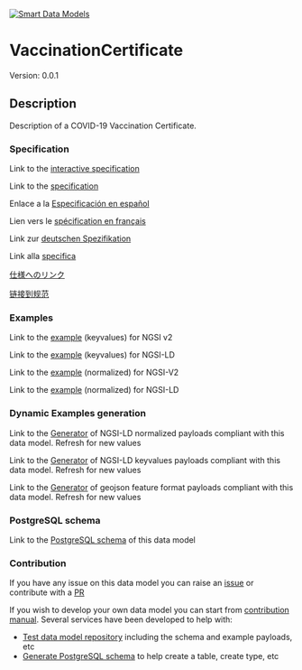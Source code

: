 [![Smart Data Models](https://smartdatamodels.org/wp-content/uploads/2022/01/SmartDataModels_logo.png "Logo")](https://smartdatamodels.org)
# VaccinationCertificate
Version: 0.0.1

## Description 

Description of a COVID-19 Vaccination Certificate.
### Specification

Link to the [interactive specification](https://swagger.lab.fiware.org/?url=https://smart-data-models.github.io/dataModel.COVID19/VaccinationCertificate/swagger.yaml)

Link to the [specification](https://github.com/smart-data-models/dataModel.COVID19/blob/master/VaccinationCertificate/doc/spec.md)

Enlace a la [Especificación en español](https://github.com/smart-data-models/dataModel.COVID19/blob/master/VaccinationCertificate/doc/spec_ES.md)

Lien vers le [spécification en français](https://github.com/smart-data-models/dataModel.COVID19/blob/master/VaccinationCertificate/doc/spec_FR.md)

Link zur [deutschen Spezifikation](https://github.com/smart-data-models/dataModel.COVID19/blob/master/VaccinationCertificate/doc/spec_DE.md)

Link alla [specifica](https://github.com/smart-data-models/dataModel.COVID19/blob/master/VaccinationCertificate/doc/spec_IT.md)

[仕様へのリンク](https://github.com/smart-data-models/dataModel.COVID19/blob/master/VaccinationCertificate/doc/spec_JA.md)

[链接到规范](https://github.com/smart-data-models/dataModel.COVID19/blob/master/VaccinationCertificate/doc/spec_ZH.md)
### Examples

Link to the [example](https://smart-data-models.github.io/dataModel.COVID19/VaccinationCertificate/examples/example.json) (keyvalues) for NGSI v2

Link to the [example](https://smart-data-models.github.io/dataModel.COVID19/VaccinationCertificate/examples/example.jsonld) (keyvalues) for NGSI-LD

Link to the [example](https://smart-data-models.github.io/dataModel.COVID19/VaccinationCertificate/examples/example-normalized.json) (normalized) for NGSI-V2

Link to the [example](https://smart-data-models.github.io/dataModel.COVID19/VaccinationCertificate/examples/example-normalized.jsonld) (normalized) for NGSI-LD
### Dynamic Examples generation

Link to the [Generator](https://smartdatamodels.org/extra/ngsi-ld_generator.php?schemaUrl=https://raw.githubusercontent.com/smart-data-models/dataModel.COVID19/master/VaccinationCertificate/schema.json&email=info@smartdatamodels.org) of NGSI-LD normalized payloads compliant with this data model. Refresh for new values

Link to the [Generator](https://smartdatamodels.org/extra/ngsi-ld_generator_keyvalues.php?schemaUrl=https://raw.githubusercontent.com/smart-data-models/dataModel.COVID19/master/VaccinationCertificate/schema.json&email=info@smartdatamodels.org) of NGSI-LD keyvalues payloads compliant with this data model. Refresh for new values

Link to the [Generator](https://smartdatamodels.org/extra/geojson_features_generator.php?schemaUrl=https://raw.githubusercontent.com/smart-data-models/dataModel.COVID19/master/VaccinationCertificate/schema.json&email=info@smartdatamodels.org) of geojson feature format payloads compliant with this data model. Refresh for new values
### PostgreSQL schema

Link to the [PostgreSQL schema](https://github.com/smart-data-models/dataModel.COVID19/blob/master/VaccinationCertificate/schema.sql) of this data model
### Contribution

 If you have any issue on this data model you can raise an [issue](https://github.com/smart-data-models/dataModel.COVID19/issues)  or contribute with a [PR](https://github.com/smart-data-models/dataModel.COVID19/pulls)

 If you wish to develop your own data model you can start from [contribution manual](https://bit.ly/contribution_manual). Several services have been developed to help with: 
 - [Test data model repository](https://smartdatamodels.org/index.php/data-models-contribution-api/) including the schema and example payloads, etc
 - [Generate PostgreSQL schema](https://smartdatamodels.org/index.php/sql-service/) to help create a table, create type, etc
